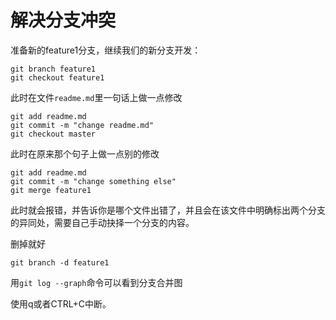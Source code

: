 # 解决分支冲突
准备新的feature1分支，继续我们的新分支开发：
```
git branch feature1
git checkout feature1
```
此时在文件`readme.md`里一句话上做一点修改
```
git add readme.md
git commit -m "change readme.md"
git checkout master
```
此时在原来那个句子上做一点别的修改
```
git add readme.md
git commit -m "change something else"
git merge feature1
```
此时就会报错，并告诉你是哪个文件出错了，并且会在该文件中明确标出两个分支的异同处，需要自己手动抉择一个分支的内容。

删掉就好
```
git branch -d feature1
```

用`git log --graph`命令可以看到分支合并图

使用q或者CTRL+C中断。